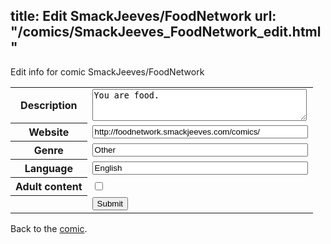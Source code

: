 title: Edit SmackJeeves/FoodNetwork
url: "/comics/SmackJeeves_FoodNetwork_edit.html"
---
Edit info for comic SmackJeeves/FoodNetwork

<form name="comic" action="http://gaepostmail.appspot.com/comic/" method="post">
<table class="comicinfo">
<tr>
<th>Description</th><td><textarea name="description" cols="40" rows="3">You are food.</textarea></td>
</tr>
<tr>
<th>Website</th><td><input type="text" name="url" value="http://foodnetwork.smackjeeves.com/comics/" size="40"/></td>
</tr>
<tr>
<th>Genre</th><td><input type="text" name="genre" value="Other" size="40"/></td>
</tr>
<tr>
<th>Language</th><td><input type="text" name="language" value="English" size="40"/></td>
</tr>
<tr>
<th>Adult content</th><td><input type="checkbox" name="adult" value="adult" /></td>
</tr>
<tr>
<th></th><td>
<input type="hidden" name="comic" value="SmackJeeves_FoodNetwork" />
<input type="submit" name="submit" value="Submit" />
</td>
</tr>
</table>
</form>

Back to the [comic](SmackJeeves_FoodNetwork.html).
